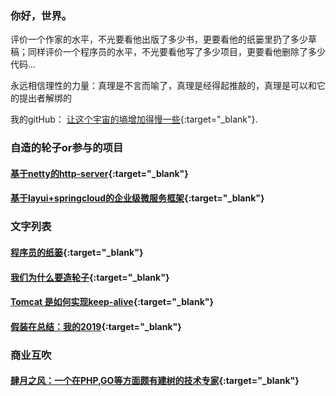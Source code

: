 ### 你好，世界。


评价一个作家的水平，不光要看他出版了多少书，更要看他的纸篓里扔了多少草稿；同样评价一个程序员的水平，不光要看他写了多少项目，更要看他删除了多少代码...

永远相信理性的力量：真理是不言而喻了，真理是经得起推敲的，真理是可以和它的提出者解绑的



我的gitHub： [让这个宇宙的墒增加得慢一些](https://github.com/rongjoker){:target="_blank"}.

### 自造的轮子or参与的项目

####  [基于netty的http-server](https://github.com/rongjoker/quarantineJ){:target="_blank"}
####  [基于layui+springcloud的企业级微服务框架](https://gitee.com/owenwangwen/open-capacity-platform){:target="_blank"}

### 文字列表
####  [程序员的纸篓](blog/programmerswastebasket/programmerswastebasket.md){:target="_blank"} 
####  [我们为什么要造轮子](blog/whywemakecycle/whywemakecycle.md){:target="_blank"} 
####  [Tomcat 是如何实现keep-alive](blog/tomcat2keepalive/tomcat2keepalive.md){:target="_blank"} 
####  [假装在总结：我的2019](blog/reviewin2019/reviewin2019.md){:target="_blank"}





### 商业互吹
####  [肆月之风：一个在PHP,GO等方面颇有建树的技术专家](https://acme.top/){:target="_blank"} 